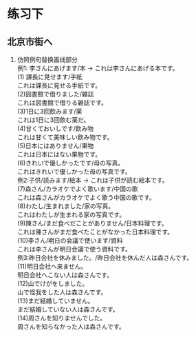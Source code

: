# 练习下
## 北京市街へ
1. 仿照例句替换画线部分  
例1: 李さんにあげます/本 → これは李さんにあげる本です。  
(1) 課長に見せます/手紙  
これは課長に見せる手紙です。  
(2)図書館で借りました/雑誌  
これは図書館で借りる雑誌です。  
(3)1日に3回飲みます/薬  
これは1日に3回飲む薬だ。  
(4)甘くておいしです/飲み物  
これは甘くて美味しい飲み物です。  
(5)日本にはありません/果物  
これは日本にはない果物です。  
(6)きれいで優しかったです/母の写真。  
これはきれいで優しかった母の写真です。  
例2:子供/読みます/絵本 → これは子供が読む絵本です。  
(7)森さん/カラオケでよく歌います/中国の歌  
これは森さんがカラオケでよく歌う中国の歌です。  
(8)わたし/生まれました/家の写真。  
これはわたしが生まれる家の写真です。  
(9)陳さん/まだ食べだことがありません/日本料理です。  
これは陳さんがまだ食べたことがなかった日本料理です。  
(10)李さん/明日の会議で使います/資料  
これは李さんが明日会議で使う資料です。  
例3:昨日会社を休みました。/昨日会社を休んだ人は森さんです。  
(11)明日会社へ来ません。  
明日会社へこない人は森さんです。  
(12)山でけがをしました。  
山で怪我をした人は森さんです。  
(13)まだ結婚していません。  
まだ結婚していない人は森さんです。  
(14)周さんを知りませんでした。  
周さんを知らなかった人は森さんです。  

